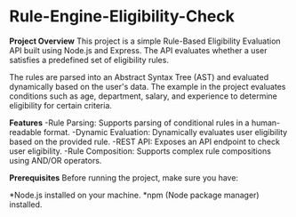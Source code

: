# Rule-Engine-Eligibility-Check
**Project Overview**
This project is a simple Rule-Based Eligibility Evaluation API built using Node.js and Express. The API evaluates whether a user satisfies a predefined set of eligibility rules.

The rules are parsed into an Abstract Syntax Tree (AST) and evaluated dynamically based on the user's data. The example in the project evaluates conditions such as age, department, salary, and experience to determine eligibility for certain criteria.

**Features**
-Rule Parsing: Supports parsing of conditional rules in a human-readable format.
-Dynamic Evaluation: Dynamically evaluates user eligibility based on the provided rule.
-REST API: Exposes an API endpoint to check user eligibility.
-Rule Composition: Supports complex rule compositions using AND/OR operators.

**Prerequisites**
Before running the project, make sure you have:

*Node.js installed on your machine.
*npm (Node package manager) installed.
